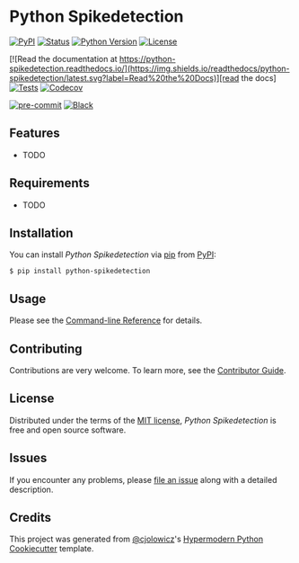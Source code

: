 # Python Spikedetection

[![PyPI](https://img.shields.io/pypi/v/python-spikedetection.svg)][pypi_]
[![Status](https://img.shields.io/pypi/status/python-spikedetection.svg)][status]
[![Python Version](https://img.shields.io/pypi/pyversions/python-spikedetection)][python version]
[![License](https://img.shields.io/pypi/l/python-spikedetection)][license]

[![Read the documentation at https://python-spikedetection.readthedocs.io/](https://img.shields.io/readthedocs/python-spikedetection/latest.svg?label=Read%20the%20Docs)][read the docs]
[![Tests](https://github.com/fonganthonym/python-spikedetection/workflows/Tests/badge.svg)][tests]
[![Codecov](https://codecov.io/gh/fonganthonym/python-spikedetection/branch/main/graph/badge.svg)][codecov]

[![pre-commit](https://img.shields.io/badge/pre--commit-enabled-brightgreen?logo=pre-commit&logoColor=white)][pre-commit]
[![Black](https://img.shields.io/badge/code%20style-black-000000.svg)][black]

[pypi_]: https://pypi.org/project/python-spikedetection/
[status]: https://pypi.org/project/python-spikedetection/
[python version]: https://pypi.org/project/python-spikedetection
[read the docs]: https://python-spikedetection.readthedocs.io/
[tests]: https://github.com/fonganthonym/python-spikedetection/actions?workflow=Tests
[codecov]: https://app.codecov.io/gh/fonganthonym/python-spikedetection
[pre-commit]: https://github.com/pre-commit/pre-commit
[black]: https://github.com/psf/black

## Features

- TODO

## Requirements

- TODO

## Installation

You can install _Python Spikedetection_ via [pip] from [PyPI]:

```console
$ pip install python-spikedetection
```

## Usage

Please see the [Command-line Reference] for details.

## Contributing

Contributions are very welcome.
To learn more, see the [Contributor Guide].

## License

Distributed under the terms of the [MIT license][license],
_Python Spikedetection_ is free and open source software.

## Issues

If you encounter any problems,
please [file an issue] along with a detailed description.

## Credits

This project was generated from [@cjolowicz]'s [Hypermodern Python Cookiecutter] template.

[@cjolowicz]: https://github.com/cjolowicz
[pypi]: https://pypi.org/
[hypermodern python cookiecutter]: https://github.com/cjolowicz/cookiecutter-hypermodern-python
[file an issue]: https://github.com/fonganthonym/python-spikedetection/issues
[pip]: https://pip.pypa.io/

<!-- github-only -->

[license]: https://github.com/fonganthonym/python-spikedetection/blob/main/LICENSE
[contributor guide]: https://github.com/fonganthonym/python-spikedetection/blob/main/CONTRIBUTING.md
[command-line reference]: https://python-spikedetection.readthedocs.io/en/latest/usage.html
